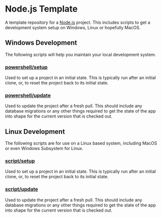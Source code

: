 # Node.js Template

A template repository for a [Node.js](https://nodejs.org/) project.
This includes scripts to get a development system setup on Windows, Linux or hopefully MacOS.

##  Windows Development

The following scripts will help you maintain your local development system.

### [powershell/setup](powershell/setup.ps1)

Used to set up a project in an initial state.
This is typically run after an initial clone, or, to reset the project back to its initial state.

### [powershell/update](powershell/update.ps1)

Used to update the project after a fresh pull.
This should include any database migrations or any other things required to get the
state of the app into shape for the current version that is checked out.

##  Linux Development

The following scripts are for use on a Linux based system, including MacOS or even Windows Subsystem for Linux.

### [script/setup](script/setup)

Used to set up a project in an initial state.
This is typically run after an initial clone, or, to reset the project back to
its initial state.

### [script/update](script/update)

Used to update the project after a fresh pull.
This should include any database migrations or any other things required to get the
state of the app into shape for the current version that is checked out.
